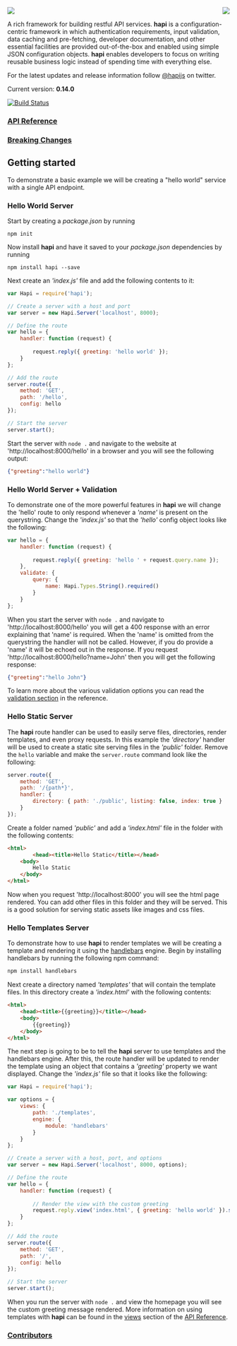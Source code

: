 <a href="https://github.com/walmartlabs/blammo"><img src="https://raw.github.com/walmartlabs/blammo/master/images/from.png" align="right" /></a>
<a href="http://hapijs.com"><img src="https://raw.github.com/walmartlabs/hapi/master/images/hapi.png" /></a>

A rich framework for building restful API services. **hapi** is a configuration-centric framework in which
authentication requirements, input validation, data caching and pre-fetching, developer documentation,
and other essential facilities are provided out-of-the-box and enabled using simple JSON configuration
objects. **hapi** enables developers to focus on writing reusable business logic instead of spending time
with everything else.

For the latest updates and release information follow [@hapijs](https://twitter.com/hapijs) on twitter.

Current version: **0.14.0**

[![Build Status](https://secure.travis-ci.org/walmartlabs/hapi.png)](http://travis-ci.org/walmartlabs/hapi)

### [API Reference](/docs/Reference.md)

### [Breaking Changes](https://github.com/walmartlabs/hapi/issues?labels=breaking+changes&state=closed)

## Getting started

To demonstrate a basic example we will be creating a "hello world" service with a single API endpoint.

### Hello World Server

Start by creating a _package.json_ by running
```
npm init
```

Now install **hapi** and have it saved to your _package.json_ dependencies by running
```
npm install hapi --save
```

Next create an _'index.js'_ file and add the following contents to it:
```javascript
var Hapi = require('hapi');

// Create a server with a host and port
var server = new Hapi.Server('localhost', 8000);

// Define the route
var hello = {
    handler: function (request) {
    
        request.reply({ greeting: 'hello world' });
    }
};

// Add the route
server.route({
    method: 'GET',
    path: '/hello',
    config: hello
});

// Start the server
server.start();
```

Start the server with `node .` and navigate to the website at 'http://localhost:8000/hello' in a browser and you will see the following output:
```json
{"greeting":"hello world"}
```


### Hello World Server + Validation

To demonstrate one of the more powerful features in **hapi** we will change the 'hello' route to only respond whenever a _'name'_ is present on the querystring.  Change the _'index.js'_ so that the _'hello'_ config object looks like the following:
```javascript
var hello = {
    handler: function (request) {
    
        request.reply({ greeting: 'hello ' + request.query.name });
    },
    validate: { 
        query: {
            name: Hapi.Types.String().required()
        }
    }
};
```

When you start the server with `node .` and navigate to 'http://localhost:8000/hello' you will get a 400 response with an error explaining that 'name' is required.  When the 'name' is omitted from the querystring the handler will not be called.  However, if you do provide a 'name' it will be echoed out in the response.  If you request 'http://localhost:8000/hello?name=John' then you will get the following response:
```json
{"greeting":"hello John"}
```

To learn more about the various validation options you can read the [validation section](docs/Reference.md#query-validation) in the reference.


### Hello Static Server

The **hapi** route handler can be used to easily serve files, directories, render templates, and even proxy requests.  In this example the _'directory'_ handler will be used to create a static site serving files in the _'public'_ folder.  Remove the `hello` variable and make the `server.route` command look like the following:
```javascript
server.route({
    method: 'GET',
	path: '/{path*}',
	handler: {
		directory: { path: './public', listing: false, index: true }
	}
});
```

Create a folder named _'public'_ and add a _'index.html'_ file in the folder with the following contents:
```html
<html>
    	<head><title>Hello Static</title></head>
	<body>
		Hello Static
	</body>
</html>
```

Now when you request 'http://localhost:8000' you will see the html page rendered.  You can add other files in this folder and they will be served.  This is a good solution for serving static assets like images and css files.


### Hello Templates Server

To demonstrate how to use **hapi** to render templates we will be creating a template and rendering it using the [handlebars](http://handlebarsjs.com/) engine.  Begin by installing handlebars by running the following npm command:
```bash
npm install handlebars
```

Next create a directory named _'templates'_ that will contain the template files.  In this directory create a _'index.html'_ with the following contents:
```html
<html>
	<head><title>{{greeting}}</title></head>
	<body>
		{{greeting}}
	</body>
</html>
```

The next step is going to be to tell the **hapi** server to use templates and the handlebars engine.  After this, the route handler will be updated to render the template using an object that contains a _'greeting'_ property we want displayed.  Change the _'index.js'_ file so that it looks like the following:
```javascript
var Hapi = require('hapi');

var options = {
    views: {
        path: './templates',
        engine: {
            module: 'handlebars'
        }
    }
};

// Create a server with a host, port, and options
var server = new Hapi.Server('localhost', 8000, options);

// Define the route
var hello = {
    handler: function (request) {
    
    	// Render the view with the custom greeting
        request.reply.view('index.html', { greeting: 'hello world' }).send();
    }
};

// Add the route
server.route({
    method: 'GET',
    path: '/',
    config: hello
});

// Start the server
server.start();
```

When you run the server with `node .` and view the homepage you will see the custom greeting message rendered.  More information on using templates with **hapi** can be found in the [views](docs/Reference.md#views) section of the [API Reference](docs/Reference.md).


### [Contributors](https://github.com/walmartlabs/hapi/contributors)
